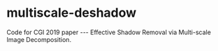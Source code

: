 # multiscale-deshadow
Code for CGI 2019 paper --- Effective Shadow Removal via Multi-scale Image Decomposition.

